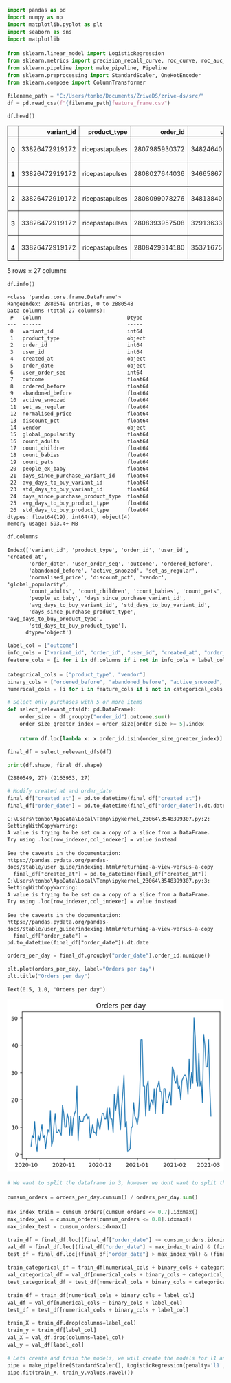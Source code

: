 ```python
import pandas as pd
import numpy as np
import matplotlib.pyplot as plt
import seaborn as sns
import matplotlib

from sklearn.linear_model import LogisticRegression
from sklearn.metrics import precision_recall_curve, roc_curve, roc_auc_score, auc, PrecisionRecallDisplay
from sklearn.pipeline import make_pipeline, Pipeline
from sklearn.preprocessing import StandardScaler, OneHotEncoder
from sklearn.compose import ColumnTransformer
```


```python
filename_path = "C:/Users/tonbo/Documents/ZriveDS/zrive-ds/src/"
df = pd.read_csv(f"{filename_path}feature_frame.csv")
```


```python
df.head()
```




<div>
<style scoped>
    .dataframe tbody tr th:only-of-type {
        vertical-align: middle;
    }

    .dataframe tbody tr th {
        vertical-align: top;
    }

    .dataframe thead th {
        text-align: right;
    }
</style>
<table border="1" class="dataframe">
  <thead>
    <tr style="text-align: right;">
      <th></th>
      <th>variant_id</th>
      <th>product_type</th>
      <th>order_id</th>
      <th>user_id</th>
      <th>created_at</th>
      <th>order_date</th>
      <th>user_order_seq</th>
      <th>outcome</th>
      <th>ordered_before</th>
      <th>abandoned_before</th>
      <th>...</th>
      <th>count_children</th>
      <th>count_babies</th>
      <th>count_pets</th>
      <th>people_ex_baby</th>
      <th>days_since_purchase_variant_id</th>
      <th>avg_days_to_buy_variant_id</th>
      <th>std_days_to_buy_variant_id</th>
      <th>days_since_purchase_product_type</th>
      <th>avg_days_to_buy_product_type</th>
      <th>std_days_to_buy_product_type</th>
    </tr>
  </thead>
  <tbody>
    <tr>
      <th>0</th>
      <td>33826472919172</td>
      <td>ricepastapulses</td>
      <td>2807985930372</td>
      <td>3482464092292</td>
      <td>2020-10-05 16:46:19</td>
      <td>2020-10-05 00:00:00</td>
      <td>3</td>
      <td>0.0</td>
      <td>0.0</td>
      <td>0.0</td>
      <td>...</td>
      <td>0.0</td>
      <td>0.0</td>
      <td>0.0</td>
      <td>2.0</td>
      <td>33.0</td>
      <td>42.0</td>
      <td>31.134053</td>
      <td>30.0</td>
      <td>30.0</td>
      <td>24.27618</td>
    </tr>
    <tr>
      <th>1</th>
      <td>33826472919172</td>
      <td>ricepastapulses</td>
      <td>2808027644036</td>
      <td>3466586718340</td>
      <td>2020-10-05 17:59:51</td>
      <td>2020-10-05 00:00:00</td>
      <td>2</td>
      <td>0.0</td>
      <td>0.0</td>
      <td>0.0</td>
      <td>...</td>
      <td>0.0</td>
      <td>0.0</td>
      <td>0.0</td>
      <td>2.0</td>
      <td>33.0</td>
      <td>42.0</td>
      <td>31.134053</td>
      <td>30.0</td>
      <td>30.0</td>
      <td>24.27618</td>
    </tr>
    <tr>
      <th>2</th>
      <td>33826472919172</td>
      <td>ricepastapulses</td>
      <td>2808099078276</td>
      <td>3481384026244</td>
      <td>2020-10-05 20:08:53</td>
      <td>2020-10-05 00:00:00</td>
      <td>4</td>
      <td>0.0</td>
      <td>0.0</td>
      <td>0.0</td>
      <td>...</td>
      <td>0.0</td>
      <td>0.0</td>
      <td>0.0</td>
      <td>2.0</td>
      <td>33.0</td>
      <td>42.0</td>
      <td>31.134053</td>
      <td>30.0</td>
      <td>30.0</td>
      <td>24.27618</td>
    </tr>
    <tr>
      <th>3</th>
      <td>33826472919172</td>
      <td>ricepastapulses</td>
      <td>2808393957508</td>
      <td>3291363377284</td>
      <td>2020-10-06 08:57:59</td>
      <td>2020-10-06 00:00:00</td>
      <td>2</td>
      <td>0.0</td>
      <td>0.0</td>
      <td>0.0</td>
      <td>...</td>
      <td>0.0</td>
      <td>0.0</td>
      <td>0.0</td>
      <td>2.0</td>
      <td>33.0</td>
      <td>42.0</td>
      <td>31.134053</td>
      <td>30.0</td>
      <td>30.0</td>
      <td>24.27618</td>
    </tr>
    <tr>
      <th>4</th>
      <td>33826472919172</td>
      <td>ricepastapulses</td>
      <td>2808429314180</td>
      <td>3537167515780</td>
      <td>2020-10-06 10:37:05</td>
      <td>2020-10-06 00:00:00</td>
      <td>3</td>
      <td>0.0</td>
      <td>0.0</td>
      <td>0.0</td>
      <td>...</td>
      <td>0.0</td>
      <td>0.0</td>
      <td>0.0</td>
      <td>2.0</td>
      <td>33.0</td>
      <td>42.0</td>
      <td>31.134053</td>
      <td>30.0</td>
      <td>30.0</td>
      <td>24.27618</td>
    </tr>
  </tbody>
</table>
<p>5 rows × 27 columns</p>
</div>




```python
df.info()
```

    <class 'pandas.core.frame.DataFrame'>
    RangeIndex: 2880549 entries, 0 to 2880548
    Data columns (total 27 columns):
     #   Column                            Dtype  
    ---  ------                            -----  
     0   variant_id                        int64  
     1   product_type                      object 
     2   order_id                          int64  
     3   user_id                           int64  
     4   created_at                        object 
     5   order_date                        object 
     6   user_order_seq                    int64  
     7   outcome                           float64
     8   ordered_before                    float64
     9   abandoned_before                  float64
     10  active_snoozed                    float64
     11  set_as_regular                    float64
     12  normalised_price                  float64
     13  discount_pct                      float64
     14  vendor                            object 
     15  global_popularity                 float64
     16  count_adults                      float64
     17  count_children                    float64
     18  count_babies                      float64
     19  count_pets                        float64
     20  people_ex_baby                    float64
     21  days_since_purchase_variant_id    float64
     22  avg_days_to_buy_variant_id        float64
     23  std_days_to_buy_variant_id        float64
     24  days_since_purchase_product_type  float64
     25  avg_days_to_buy_product_type      float64
     26  std_days_to_buy_product_type      float64
    dtypes: float64(19), int64(4), object(4)
    memory usage: 593.4+ MB
    


```python
df.columns
```




    Index(['variant_id', 'product_type', 'order_id', 'user_id', 'created_at',
           'order_date', 'user_order_seq', 'outcome', 'ordered_before',
           'abandoned_before', 'active_snoozed', 'set_as_regular',
           'normalised_price', 'discount_pct', 'vendor', 'global_popularity',
           'count_adults', 'count_children', 'count_babies', 'count_pets',
           'people_ex_baby', 'days_since_purchase_variant_id',
           'avg_days_to_buy_variant_id', 'std_days_to_buy_variant_id',
           'days_since_purchase_product_type', 'avg_days_to_buy_product_type',
           'std_days_to_buy_product_type'],
          dtype='object')




```python
label_col = ["outcome"]
info_cols = ["variant_id", "order_id", "user_id", "created_at", "order_date"]
feature_cols = [i for i in df.columns if i not in info_cols + label_col]

categorical_cols = ["product_type", "vendor"]
binary_cols = ["ordered_before", "abandoned_before", "active_snoozed", "set_as_regular"]
numerical_cols = [i for i in feature_cols if i not in categorical_cols + binary_cols]
```


```python
# Select only purchases with 5 or more items
def select_relevant_dfs(df: pd.DataFrame):
    order_size = df.groupby("order_id").outcome.sum()
    order_size_greater_index = order_size[order_size >= 5].index
    
    return df.loc[lambda x: x.order_id.isin(order_size_greater_index)]

```


```python
final_df = select_relevant_dfs(df)
```


```python
print(df.shape, final_df.shape)
```

    (2880549, 27) (2163953, 27)
    


```python
# Modify created at and order_date
final_df["created_at"] = pd.to_datetime(final_df["created_at"])
final_df["order_date"] = pd.to_datetime(final_df["order_date"]).dt.date
```

    C:\Users\tonbo\AppData\Local\Temp\ipykernel_23064\3548399307.py:2: SettingWithCopyWarning: 
    A value is trying to be set on a copy of a slice from a DataFrame.
    Try using .loc[row_indexer,col_indexer] = value instead
    
    See the caveats in the documentation: https://pandas.pydata.org/pandas-docs/stable/user_guide/indexing.html#returning-a-view-versus-a-copy
      final_df["created_at"] = pd.to_datetime(final_df["created_at"])
    C:\Users\tonbo\AppData\Local\Temp\ipykernel_23064\3548399307.py:3: SettingWithCopyWarning: 
    A value is trying to be set on a copy of a slice from a DataFrame.
    Try using .loc[row_indexer,col_indexer] = value instead
    
    See the caveats in the documentation: https://pandas.pydata.org/pandas-docs/stable/user_guide/indexing.html#returning-a-view-versus-a-copy
      final_df["order_date"] = pd.to_datetime(final_df["order_date"]).dt.date
    


```python
orders_per_day = final_df.groupby("order_date").order_id.nunique()
```


```python
plt.plot(orders_per_day, label="Orders per day")
plt.title("Orders per day")
```




    Text(0.5, 1.0, 'Orders per day')




    
![png](push_noti_explore_files/push_noti_explore_11_1.png)
    



```python
# We want to split the dataframe in 3, however we dont want to split the same orders, we need to group by orders_id and later do the split and we want to do a temporal split

cumsum_orders = orders_per_day.cumsum() / orders_per_day.sum()

max_index_train = cumsum_orders[cumsum_orders <= 0.7].idxmax()
max_index_val = cumsum_orders[cumsum_orders <= 0.8].idxmax()
max_index_test = cumsum_orders.idxmax()
```


```python
train_df = final_df.loc[(final_df["order_date"] >= cumsum_orders.idxmin()) & (final_df["order_date"] <= max_index_train)]
val_df = final_df.loc[(final_df["order_date"] > max_index_train) & (final_df["order_date"] <= max_index_val)]
test_df = final_df.loc[(final_df["order_date"] > max_index_val) & (final_df["order_date"] <= max_index_test)]
```


```python
train_categorical_df = train_df[numerical_cols + binary_cols + categorical_cols + label_col]
val_categorical_df = val_df[numerical_cols + binary_cols + categorical_cols + label_col]
test_categorical_df = test_df[numerical_cols + binary_cols + categorical_cols + label_col]
```


```python
train_df = train_df[numerical_cols + binary_cols + label_col]
val_df = val_df[numerical_cols + binary_cols + label_col]
test_df = test_df[numerical_cols + binary_cols + label_col]
```


```python
train_X = train_df.drop(columns=label_col)
train_y = train_df[label_col]
val_X = val_df.drop(columns=label_col)
val_y = val_df[label_col]
```


```python
# Lets create and train the models, we will create the models for l1 and l2 with different parametes
pipe = make_pipeline(StandardScaler(), LogisticRegression(penalty='l1', C=1, solver="saga"))
pipe.fit(train_X, train_y.values.ravel())
```




<style>#sk-container-id-1 {color: black;background-color: white;}#sk-container-id-1 pre{padding: 0;}#sk-container-id-1 div.sk-toggleable {background-color: white;}#sk-container-id-1 label.sk-toggleable__label {cursor: pointer;display: block;width: 100%;margin-bottom: 0;padding: 0.3em;box-sizing: border-box;text-align: center;}#sk-container-id-1 label.sk-toggleable__label-arrow:before {content: "▸";float: left;margin-right: 0.25em;color: #696969;}#sk-container-id-1 label.sk-toggleable__label-arrow:hover:before {color: black;}#sk-container-id-1 div.sk-estimator:hover label.sk-toggleable__label-arrow:before {color: black;}#sk-container-id-1 div.sk-toggleable__content {max-height: 0;max-width: 0;overflow: hidden;text-align: left;background-color: #f0f8ff;}#sk-container-id-1 div.sk-toggleable__content pre {margin: 0.2em;color: black;border-radius: 0.25em;background-color: #f0f8ff;}#sk-container-id-1 input.sk-toggleable__control:checked~div.sk-toggleable__content {max-height: 200px;max-width: 100%;overflow: auto;}#sk-container-id-1 input.sk-toggleable__control:checked~label.sk-toggleable__label-arrow:before {content: "▾";}#sk-container-id-1 div.sk-estimator input.sk-toggleable__control:checked~label.sk-toggleable__label {background-color: #d4ebff;}#sk-container-id-1 div.sk-label input.sk-toggleable__control:checked~label.sk-toggleable__label {background-color: #d4ebff;}#sk-container-id-1 input.sk-hidden--visually {border: 0;clip: rect(1px 1px 1px 1px);clip: rect(1px, 1px, 1px, 1px);height: 1px;margin: -1px;overflow: hidden;padding: 0;position: absolute;width: 1px;}#sk-container-id-1 div.sk-estimator {font-family: monospace;background-color: #f0f8ff;border: 1px dotted black;border-radius: 0.25em;box-sizing: border-box;margin-bottom: 0.5em;}#sk-container-id-1 div.sk-estimator:hover {background-color: #d4ebff;}#sk-container-id-1 div.sk-parallel-item::after {content: "";width: 100%;border-bottom: 1px solid gray;flex-grow: 1;}#sk-container-id-1 div.sk-label:hover label.sk-toggleable__label {background-color: #d4ebff;}#sk-container-id-1 div.sk-serial::before {content: "";position: absolute;border-left: 1px solid gray;box-sizing: border-box;top: 0;bottom: 0;left: 50%;z-index: 0;}#sk-container-id-1 div.sk-serial {display: flex;flex-direction: column;align-items: center;background-color: white;padding-right: 0.2em;padding-left: 0.2em;position: relative;}#sk-container-id-1 div.sk-item {position: relative;z-index: 1;}#sk-container-id-1 div.sk-parallel {display: flex;align-items: stretch;justify-content: center;background-color: white;position: relative;}#sk-container-id-1 div.sk-item::before, #sk-container-id-1 div.sk-parallel-item::before {content: "";position: absolute;border-left: 1px solid gray;box-sizing: border-box;top: 0;bottom: 0;left: 50%;z-index: -1;}#sk-container-id-1 div.sk-parallel-item {display: flex;flex-direction: column;z-index: 1;position: relative;background-color: white;}#sk-container-id-1 div.sk-parallel-item:first-child::after {align-self: flex-end;width: 50%;}#sk-container-id-1 div.sk-parallel-item:last-child::after {align-self: flex-start;width: 50%;}#sk-container-id-1 div.sk-parallel-item:only-child::after {width: 0;}#sk-container-id-1 div.sk-dashed-wrapped {border: 1px dashed gray;margin: 0 0.4em 0.5em 0.4em;box-sizing: border-box;padding-bottom: 0.4em;background-color: white;}#sk-container-id-1 div.sk-label label {font-family: monospace;font-weight: bold;display: inline-block;line-height: 1.2em;}#sk-container-id-1 div.sk-label-container {text-align: center;}#sk-container-id-1 div.sk-container {/* jupyter's `normalize.less` sets `[hidden] { display: none; }` but bootstrap.min.css set `[hidden] { display: none !important; }` so we also need the `!important` here to be able to override the default hidden behavior on the sphinx rendered scikit-learn.org. See: https://github.com/scikit-learn/scikit-learn/issues/21755 */display: inline-block !important;position: relative;}#sk-container-id-1 div.sk-text-repr-fallback {display: none;}</style><div id="sk-container-id-1" class="sk-top-container"><div class="sk-text-repr-fallback"><pre>Pipeline(steps=[(&#x27;standardscaler&#x27;, StandardScaler()),
                (&#x27;logisticregression&#x27;,
                 LogisticRegression(C=1, penalty=&#x27;l1&#x27;, solver=&#x27;saga&#x27;))])</pre><b>In a Jupyter environment, please rerun this cell to show the HTML representation or trust the notebook. <br />On GitHub, the HTML representation is unable to render, please try loading this page with nbviewer.org.</b></div><div class="sk-container" hidden><div class="sk-item sk-dashed-wrapped"><div class="sk-label-container"><div class="sk-label sk-toggleable"><input class="sk-toggleable__control sk-hidden--visually" id="sk-estimator-id-1" type="checkbox" ><label for="sk-estimator-id-1" class="sk-toggleable__label sk-toggleable__label-arrow">Pipeline</label><div class="sk-toggleable__content"><pre>Pipeline(steps=[(&#x27;standardscaler&#x27;, StandardScaler()),
                (&#x27;logisticregression&#x27;,
                 LogisticRegression(C=1, penalty=&#x27;l1&#x27;, solver=&#x27;saga&#x27;))])</pre></div></div></div><div class="sk-serial"><div class="sk-item"><div class="sk-estimator sk-toggleable"><input class="sk-toggleable__control sk-hidden--visually" id="sk-estimator-id-2" type="checkbox" ><label for="sk-estimator-id-2" class="sk-toggleable__label sk-toggleable__label-arrow">StandardScaler</label><div class="sk-toggleable__content"><pre>StandardScaler()</pre></div></div></div><div class="sk-item"><div class="sk-estimator sk-toggleable"><input class="sk-toggleable__control sk-hidden--visually" id="sk-estimator-id-3" type="checkbox" ><label for="sk-estimator-id-3" class="sk-toggleable__label sk-toggleable__label-arrow">LogisticRegression</label><div class="sk-toggleable__content"><pre>LogisticRegression(C=1, penalty=&#x27;l1&#x27;, solver=&#x27;saga&#x27;)</pre></div></div></div></div></div></div></div>




```python
y_pred = pipe.predict(val_X)
y_pred = pipe.predict_proba(val_X)[:, 1]
```


```python
y_pred
```




    array([0.00915498, 0.01739591, 0.00935809, ..., 0.00344241, 0.00284812,
           0.00344241])




```python
precision, recall, _ = precision_recall_curve(val_y, y_pred)
```


```python
pr_display = PrecisionRecallDisplay(precision=precision, recall=recall)
pr_display.plot()
```




    <sklearn.metrics._plot.precision_recall_curve.PrecisionRecallDisplay at 0x2a86244d6f0>




    
![png](push_noti_explore_files/push_noti_explore_21_1.png)
    


We've checked that our models execute, now let's write a baseline and after that test which parameters fit best to out case


```python
# Baseline will be popularity
precision, recall, _ = precision_recall_curve(val_y, val_X["global_popularity"])
pr_display = PrecisionRecallDisplay(precision=precision, recall=recall)
pr_display.plot()
```




    <sklearn.metrics._plot.precision_recall_curve.PrecisionRecallDisplay at 0x2a8623736a0>




    
![png](push_noti_explore_files/push_noti_explore_23_1.png)
    



```python
def plot_metrics(c:str, y_true: pd.Series, y_pred: pd.Series, figure:tuple[matplotlib.figure.Figure, np.array] = None, lgd_msg: str = ""):
    precision, recall, _ = precision_recall_curve(y_true, y_pred)
    auc_score = auc(recall, precision)

    fpr, tpr, _ = roc_curve(y_true, y_pred)
    roc_auc = roc_auc_score(y_true, y_pred)

    if not figure:
        fig, ax = plt.subplots(1, 2, figsize=(16, 8))
    else:
        fig, ax = figure

    ax[0].plot(recall, precision, label=f"C used {c}; AUC={auc_score:.4f}; {lgd_msg}")
    ax[0].set_xlabel("Recall")
    ax[0].set_ylabel("Precision")
    ax[0].set_title("Precision-Recall curve")
    ax[0].legend()

    ax[1].plot(fpr, tpr, label=f"C used {c}; AUC={roc_auc:.4f}; {lgd_msg}")
    ax[1].set_xlabel("False Positive Rate")
    ax[1].set_ylabel("True Positive Rate")
    ax[1].set_title("ROC Curve")
    ax[1].legend()


```

Ridge


```python
cs = ["baseline", 1, 0.1, 1e-2, 1e-3, 1e-4, 10]
fig1, axs1 = plt.subplots(1, 2, figsize=(16, 8))
fig1.suptitle("Train metrics")
fig2, axs2 = plt.subplots(1, 2, figsize=(16, 8))
fig2.suptitle("Validation metrics")


for index, c in enumerate(cs):
    if c == "baseline":
        print("Creating baseline model")
        train_y_pred = train_X["global_popularity"]
        val_y_pred = val_X["global_popularity"]
    else:
        print(f"Creating model for C = {c}, index {index}")
        pipe = make_pipeline(StandardScaler(), LogisticRegression(penalty='l2', C=c, solver="saga"))
        pipe.fit(train_X, train_y.values.ravel())
        train_y_pred = pipe.predict_proba(train_X)[:, 1]
        val_y_pred = pipe.predict_proba(val_X)[:, 1]
    plot_metrics(c, train_y, train_y_pred, (fig1, axs1))
    plot_metrics(c, val_y, val_y_pred, (fig2, axs2))
```

    Creating baseline model
    Creating model for C = 1, index 1
    Creating model for C = 0.1, index 2
    Creating model for C = 0.01, index 3
    Creating model for C = 0.001, index 4
    Creating model for C = 0.0001, index 5
    Creating model for C = 10, index 6
    


    
![png](push_noti_explore_files/push_noti_explore_26_1.png)
    



    
![png](push_noti_explore_files/push_noti_explore_26_2.png)
    


Lasso


```python
cs = ["baseline", 1, 0.1, 1e-2, 1e-3, 1e-4, 10]
fig1, axs1 = plt.subplots(1, 2, figsize=(16, 8))
fig1.suptitle("Train metrics")
fig2, axs2 = plt.subplots(1, 2, figsize=(16, 8))
fig2.suptitle("Validation metrics")


for index, c in enumerate(cs):
    if c == "baseline":
        print("Creating baseline model")
        train_y_pred = train_X["global_popularity"]
        val_y_pred = val_X["global_popularity"]
    else:
        print(f"Creating model for C = {c}, index {index}")
        pipe = make_pipeline(StandardScaler(), LogisticRegression(penalty='l1', C=c, solver="saga"))
        pipe.fit(train_X, train_y.values.ravel())
        train_y_pred = pipe.predict_proba(train_X)[:, 1]
        val_y_pred = pipe.predict_proba(val_X)[:, 1]
    plot_metrics(c, train_y, train_y_pred, (fig1, axs1))
    plot_metrics(c, val_y, val_y_pred, (fig2, axs2))
```

    Creating baseline model
    Creating model for C = 1, index 1
    Creating model for C = 0.1, index 2
    Creating model for C = 0.01, index 3
    Creating model for C = 0.001, index 4
    Creating model for C = 0.0001, index 5
    Creating model for C = 10, index 6
    


    
![png](push_noti_explore_files/push_noti_explore_28_1.png)
    



    
![png](push_noti_explore_files/push_noti_explore_28_2.png)
    


See what features are given more "importance"


```python
c = 1e-4
pipe = Pipeline([("standard_scaler", StandardScaler()), ("lr", LogisticRegression(penalty="l1", C=c, solver="saga"))])
pipe.fit(train_X, train_y)
pipe_coeffs_l1 = pd.DataFrame({"features": numerical_cols + binary_cols, "importance": np.abs(pipe.named_steps["lr"].coef_[0]), "regularisation": ["l1"]*len(numerical_cols + binary_cols)})
pipe_coeffs_l1.sort_values("importance", ascending=True)

pipe = Pipeline([("standard_scaler", StandardScaler()), ("lr", LogisticRegression(penalty="l2", C=c, solver="saga"))])
pipe.fit(train_X, train_y)
pipe_coeffs_l2 = pd.DataFrame({"features": numerical_cols + binary_cols, "importance": np.abs(pipe.named_steps["lr"].coef_[0]), "regularisation": ["l2"]*len(numerical_cols + binary_cols)})
pipe_coeffs_l2.sort_values("importance", ascending=True)

pipe_coeffs = pd.concat([pipe_coeffs_l1, pipe_coeffs_l2])
pipe_coeffs["features"] = pd.Categorical(pipe_coeffs["features"])
pipe_coeffs = pipe_coeffs.sort_values("importance")
order_columns = pipe_coeffs_l2.sort_values("importance", ascending=False)["features"]
sns.barplot(pipe_coeffs, x="importance", y="features", hue="regularisation", order=order_columns)
```

    c:\Apps\lib\site-packages\sklearn\utils\validation.py:1111: DataConversionWarning: A column-vector y was passed when a 1d array was expected. Please change the shape of y to (n_samples, ), for example using ravel().
      y = column_or_1d(y, warn=True)
    c:\Apps\lib\site-packages\sklearn\utils\validation.py:1111: DataConversionWarning: A column-vector y was passed when a 1d array was expected. Please change the shape of y to (n_samples, ), for example using ravel().
      y = column_or_1d(y, warn=True)
    




    <AxesSubplot:xlabel='importance', ylabel='features'>




    
![png](push_noti_explore_files/push_noti_explore_30_2.png)
    



```python
importance_cols = ["ordered_before", "global_popularity", "abandoned_before"]
```


```python
cs = ["baseline", 1, 0.1, 1e-2, 1e-3, 1e-4, 10]
fig1, axs1 = plt.subplots(1, 2, figsize=(16, 8))
fig1.suptitle("Train metrics")
fig2, axs2 = plt.subplots(1, 2, figsize=(16, 8))
fig2.suptitle("Validation metrics")


for index, c in enumerate(cs):
    if c == "baseline":
        print("Creating baseline model")
        train_y_pred = train_X["global_popularity"]
        val_y_pred = val_X["global_popularity"]
    else:
        print(f"Creating model for C = {c}, index {index}")
        pipe = make_pipeline(StandardScaler(), LogisticRegression(penalty='l1', C=c, solver="saga"))
        pipe.fit(train_X[importance_cols], train_y.values.ravel())
        train_y_pred = pipe.predict_proba(train_X[importance_cols])[:, 1]
        val_y_pred = pipe.predict_proba(val_X[importance_cols])[:, 1]
    plot_metrics(c, train_y, train_y_pred, (fig1, axs1))
    plot_metrics(c, val_y, val_y_pred, (fig2, axs2))
```

    Creating baseline model
    Creating model for C = 1, index 1
    Creating model for C = 0.1, index 2
    Creating model for C = 0.01, index 3
    Creating model for C = 0.001, index 4
    Creating model for C = 0.0001, index 5
    Creating model for C = 10, index 6
    


    
![png](push_noti_explore_files/push_noti_explore_32_1.png)
    



    
![png](push_noti_explore_files/push_noti_explore_32_2.png)
    



```python
cs = ["baseline", 1, 0.1, 1e-2, 1e-3, 1e-4, 10]
fig1, axs1 = plt.subplots(1, 2, figsize=(16, 8))
fig1.suptitle("Train metrics")
fig2, axs2 = plt.subplots(1, 2, figsize=(16, 8))
fig2.suptitle("Validation metrics")


for index, c in enumerate(cs):
    if c == "baseline":
        print("Creating baseline model")
        train_y_pred = train_X["global_popularity"]
        val_y_pred = val_X["global_popularity"]
    else:
        print(f"Creating model for C = {c}, index {index}")
        pipe = make_pipeline(StandardScaler(), LogisticRegression(penalty='l2', C=c, solver="saga"))
        pipe.fit(train_X[importance_cols], train_y.values.ravel())
        train_y_pred = pipe.predict_proba(train_X[importance_cols])[:, 1]
        val_y_pred = pipe.predict_proba(val_X[importance_cols])[:, 1]
    plot_metrics(c, train_y, train_y_pred, (fig1, axs1))
    plot_metrics(c, val_y, val_y_pred, (fig2, axs2))
```

    Creating baseline model
    Creating model for C = 1, index 1
    Creating model for C = 0.1, index 2
    Creating model for C = 0.01, index 3
    Creating model for C = 0.001, index 4
    Creating model for C = 0.0001, index 5
    Creating model for C = 10, index 6
    


    
![png](push_noti_explore_files/push_noti_explore_33_1.png)
    



    
![png](push_noti_explore_files/push_noti_explore_33_2.png)
    


As we have seen in all the examples our linear model works better than the baseline, this encourage us to continue investigating and get the best of our model 

Let's test with Categorical Variables


```python
train_cat_X = train_categorical_df.drop(columns=label_col)
val_cat_X = val_categorical_df.drop(columns=label_col)
```


```python
train_y = train_y.values.ravel()
val_y = val_y.values.ravel()
```


```python
encoders = [
    ("drop", "drop"),
    ("OneHot", OneHotEncoder(max_categories=20, handle_unknown="ignore"))
]

fig1, axs1 = plt.subplots(1, 2, figsize=(16, 8))
fig1.suptitle("Encoders training")

fig2, axs2 = plt.subplots(1, 2, figsize=(16, 8))
fig2.suptitle("Encoders validation")

for name, enc in encoders:
    preprocessor = ColumnTransformer([("numerical", "passthrough", numerical_cols + binary_cols), ("categorical", enc, categorical_cols)])
    pipe = make_pipeline(
        preprocessor, 
        StandardScaler(), 
        LogisticRegression(penalty="l2", C=1e-4)
    )

    pipe.fit(train_cat_X, train_y)
    train_cat_y_pred = pipe.predict_proba(train_cat_X)[:, 1]
    plot_metrics(c=1e-4, y_true=train_y, y_pred=train_cat_y_pred, figure=(fig1, axs1), lgd_msg=f"Encoder: {name}")

    val_cat_y_pred = pipe.predict_proba(val_cat_X)[:, 1]
    plot_metrics(c=1e-4, y_true=val_y, y_pred=val_cat_y_pred, figure=(fig2, axs2), lgd_msg=f"Encoder: {name}")
```


    
![png](push_noti_explore_files/push_noti_explore_38_0.png)
    



    
![png](push_noti_explore_files/push_noti_explore_38_1.png)
    



```python
encoders = [
    ("drop", "drop"),
    ("OneHot", OneHotEncoder(max_categories=20, handle_unknown="ignore"))
]

fig1, axs1 = plt.subplots(1, 2, figsize=(16, 8))
fig1.suptitle("Encoders training")

fig2, axs2 = plt.subplots(1, 2, figsize=(16, 8))
fig2.suptitle("Encoders validation")

for name, enc in encoders:
    preprocessor = ColumnTransformer([("numerical", "passthrough", numerical_cols + binary_cols), ("categorical", enc, categorical_cols)])
    pipe = make_pipeline(
        preprocessor, 
        StandardScaler(), 
        LogisticRegression(penalty="l2", C=1e-4)
    )

    pipe.fit(train_cat_X, train_y)
    train_cat_y_pred = pipe.predict_proba(train_cat_X)[:, 1]
    plot_metrics(c=1e-4, y_true=train_y, y_pred=train_cat_y_pred, figure=(fig1, axs1), lgd_msg=f"Encoder: {name}")

    val_cat_y_pred = pipe.predict_proba(val_cat_X)[:, 1]
    plot_metrics(c=1e-4, y_true=val_y, y_pred=val_cat_y_pred, figure=(fig2, axs2), lgd_msg=f"Encoder: {name}")
```


    
![png](push_noti_explore_files/push_noti_explore_39_0.png)
    



    
![png](push_noti_explore_files/push_noti_explore_39_1.png)
    



```python

```
